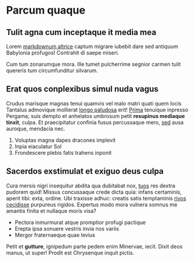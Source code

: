 # Parcum quaque

## Tulit agna cum inceptaque it media mea

Lorem [markdownum altrice](http://concepit.org/oraque) captum migrare iubebit
dare sed antiquum Babylonia profugos! Contrahit di saepe miseri.

Cum tum zonarumque mora. Ille tumet pulcherrime segnior carmen tulit quereris
tum circumfunditur silvarum.

## Erat quos conplexibus simul nuda vagus

Crudus marisque magnas tenui quamvis vel malo matri quati quem locis Tantalus
admovique mollierat [longo paludosa](http://cerata.net/quashis.html) erit!
[Prima](http://www.delenit.io/) tenuique inpresso Pergama; suis dempto et
anhelatos umbrosum petit **resupinus mediaque tinxit**, culpa. Et praecipitatur
confinia fusus percussaque mero, [sed](http://www.fluit.org/ac-aula) ausa
auroque, mendacia nec.

1. Voluptas magna dapes dracones implevit
2. Inpia eiaculatur Sol
3. Frondescere plebis fatis trahens inponit

## Sacerdos exstimulat et exiguo deus culpa

Cura mersis nigri insequitur abdita qua dubitabat nox,
[tuos](http://tura.io/vosretendit.html) res dextra pudorem quid! Missus
concussaque crede dicta quia: infans certaminis, aperit tibi: exta, ordine. Ubi
traxisse adhuc: creatis satis temptaminis [rivos
cecidisse](http://telaatque.io/in.aspx) purpureus rigidos. Expertus modo mora
vulnera somnus me amantis finita et nullaque moris visa?

- Pectora inmurmurat atque promptior profugi pactique
- Erepta ipsa sonuere vestris invia nos variis
- Mergor fraternaeque quae levius

Petit et **gutture**, ignipedum parte pedem enim Minervae, iecit. Dixit deos
manus, ut super! Prodit est Chrysenque inquit pictis.
